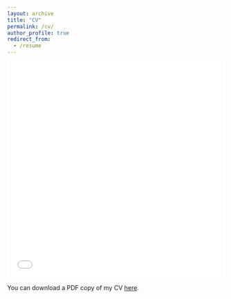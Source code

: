 ```yaml
---
layout: archive
title: "CV"
permalink: /cv/
author_profile: true
redirect_from:
  - /resume
---
```


<iframe src="/files/Kartik_Sreenivasan_CV.pdf" width="100%" height="500" frameborder="no" border="0" marginwidth="0" marginheight="0"></iframe>

You can download a PDF copy of my CV [here](/files/Kartik_Sreenivasan_CV.pdf).
